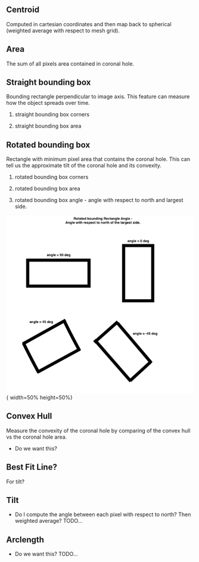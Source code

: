 ## Centroid 
Computed in cartesian coordinates and then map back to spherical (weighted average with respect to mesh grid).

## Area
The sum of all pixels area contained in coronal hole. 

## Straight bounding box
Bounding rectangle perpendicular to image axis. This feature can measure how the object spreads over time.

1. straight bounding box corners

2. straight bounding box area

## Rotated bounding box
Rectangle with minimum pixel area that contains the coronal hole. This can tell us the approximate tilt of 
the coronal hole and its convexity.

1. rotated bounding box corners

2. rotated bounding box area

3. rotated bounding box angle - angle with respect to north and largest side. 

![](images/rot_rect_angle.png){ width=50% height=50%}
    
## Convex Hull
Measure the convexity of the coronal hole by comparing of the convex hull vs the coronal hole area.

* Do we want this?

## Best Fit Line?
For tilt?


## Tilt
* Do I compute the angle between each pixel with respect to north? Then weighted average?
TODO... 

## Arclength
* Do we want this?
TODO...